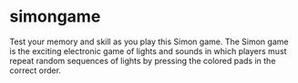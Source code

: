 # simongame
Test your memory and skill as you play this Simon game.
The Simon game is the exciting electronic game of lights and sounds in which players must repeat random sequences of lights by pressing the colored pads in the correct order.
